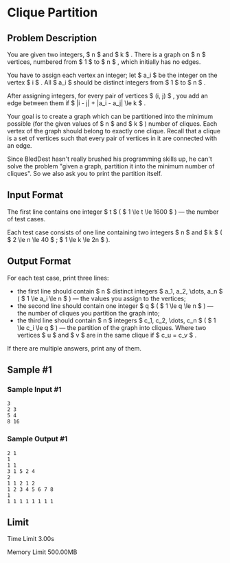 # Clique Partition

## Problem Description

You are given two integers, $ n $ and $ k $ . There is a graph on $ n $ vertices, numbered from $ 1 $ to $ n $ , which initially has no edges.

You have to assign each vertex an integer; let $ a_i $ be the integer on the vertex $ i $ . All $ a_i $ should be distinct integers from $ 1 $ to $ n $ .

After assigning integers, for every pair of vertices $ (i, j) $ , you add an edge between them if $ |i - j| + |a_i - a_j| \le k $ .

Your goal is to create a graph which can be partitioned into the minimum possible (for the given values of $ n $ and $ k $ ) number of cliques. Each vertex of the graph should belong to exactly one clique. Recall that a clique is a set of vertices such that every pair of vertices in it are connected with an edge.

Since BledDest hasn't really brushed his programming skills up, he can't solve the problem "given a graph, partition it into the minimum number of cliques". So we also ask you to print the partition itself.

## Input Format

The first line contains one integer $ t $ ( $ 1 \le t \le 1600 $ ) — the number of test cases.

Each test case consists of one line containing two integers $ n $ and $ k $ ( $ 2 \le n \le 40 $ ; $ 1 \le k \le 2n $ ).

## Output Format

For each test case, print three lines:

- the first line should contain $ n $ distinct integers $ a_1, a_2, \dots, a_n $ ( $ 1 \le a_i \le n $ ) — the values you assign to the vertices;
- the second line should contain one integer $ q $ ( $ 1 \le q \le n $ ) — the number of cliques you partition the graph into;
- the third line should contain $ n $ integers $ c_1, c_2, \dots, c_n $ ( $ 1 \le c_i \le q $ ) — the partition of the graph into cliques. Where two vertices $ u $ and $ v $ are in the same clique if $ c_u = c_v $ .

If there are multiple answers, print any of them.

## Sample #1

### Sample Input #1

```
3
2 3
5 4
8 16
```

### Sample Output #1

```
2 1
1
1 1
3 1 5 2 4
2
1 1 2 1 2
1 2 3 4 5 6 7 8
1
1 1 1 1 1 1 1 1
```

## Limit



Time Limit
3.00s

Memory Limit
500.00MB